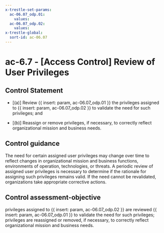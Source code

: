 ```yaml
---
x-trestle-set-params:
  ac-06.07_odp.01:
    values:
  ac-06.07_odp.02:
    values:
x-trestle-global:
  sort-id: ac-06.07
---
```


# ac-6.7 - \[Access Control\] Review of User Privileges

## Control Statement

- \[(a)\] Review {{ insert: param, ac-06.07_odp.01 }} the privileges assigned to {{ insert: param, ac-06.07_odp.02 }} to validate the need for such privileges; and

- \[(b)\] Reassign or remove privileges, if necessary, to correctly reflect organizational mission and business needs.

## Control guidance

The need for certain assigned user privileges may change over time to reflect changes in organizational mission and business functions, environments of operation, technologies, or threats. A periodic review of assigned user privileges is necessary to determine if the rationale for assigning such privileges remains valid. If the need cannot be revalidated, organizations take appropriate corrective actions.

## Control assessment-objective

privileges assigned to {{ insert: param, ac-06.07_odp.02 }} are reviewed {{ insert: param, ac-06.07_odp.01 }} to validate the need for such privileges;
privileges are reassigned or removed, if necessary, to correctly reflect organizational mission and business needs.
